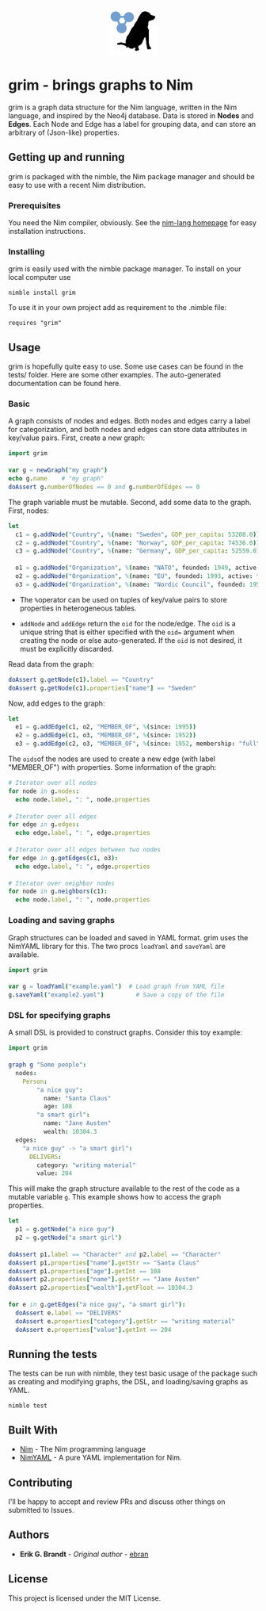 <p align="center">
<img src="static/grim-icon.svg" alt="grim" width=100>
</p>

# grim - brings graphs to Nim

grim is a graph data structure for the Nim language, written in the Nim language, and inspired by the Neo4j database. Data is stored in **Nodes** and **Edges**. Each Node and Edge has a label for grouping data, and can store an arbitrary of (Json-like) properties. 

## Getting up and running

grim is packaged with the nimble, the Nim package manager and should be easy to use with a recent Nim distribution.

### Prerequisites

You need the Nim compiler, obviously. See the [nim-lang homepage](https://nim-lang.org) for easy installation instructions.

### Installing

grim is easily used with the nimble package manager. To install on your local computer use

```
nimble install grim
```

To use it in your own project add as requirement to the .nimble file:

```
requires "grim"
```

## Usage

grim is hopefully quite easy to use. Some use cases can be found in the tests/ folder. Here are some other examples. The auto-generated documentation can be found here.

### Basic

A graph consists of nodes and edges. Both nodes and edges carry a label for categorization, and both nodes and edges can store data attributes in key/value pairs. First, create a new graph:

```nim
import grim

var g = newGraph("my graph")
echo g.name    # "my graph"
doAssert g.numberOfNodes == 0 and g.numberOfEdges == 0
```

The graph variable must be mutable. Second, add some data to the graph. First, nodes:

```nim
let 
  c1 = g.addNode("Country", %(name: "Sweden", GDP_per_capita: 53208.0))
  c2 = g.addNode("Country", %(name: "Norway", GDP_per_capita: 74536.0))
  c3 = g.addNode("Country", %(name: "Germany", GDP_per_capita: 52559.0))

  o1 = g.addNode("Organization", %(name: "NATO", founded: 1949, active: true))
  o2 = g.addNode("Organization", %(name: "EU", founded: 1993, active: true))
  o3 = g.addNode("Organization", %(name: "Nordic Council", founded: 1952))
```

- The `%`operator can be used on tuples of key/value pairs to store properties in heterogeneous tables.

- `addNode` and `addEdge` return the `oid` for the node/edge. The `oid` is a unique string that is either specified with the `oid=` argument when creating the node or else auto-generated. If the `oid` is not desired, it must be explicitly discarded.

Read data from the graph:

```nim
doAssert g.getNode(c1).label == "Country"
doAssert g.getNode(c1).properties["name"] == "Sweden"
```

  Now, add edges to the graph:

```nim
let
  e1 = g.addEdge(c1, o2, "MEMBER_OF", %(since: 1995))
  e2 = g.addEdge(c1, o3, "MEMBER_OF", %(since: 1952))
  e3 = g.addEdge(c2, o3, "MEMBER_OF", %(since: 1952, membership: "full"))
```

The `oids`of the nodes are used to create a new edge (with label "MEMBER_OF")  with properties. Some information of the graph:

```nim
# Iterator over all nodes
for node in g.nodes:
  echo node.label, ": ", node.properties

# Iterator over all edges
for edge in g.edges:
  echo edge.label, ": ", edge.properties

# Iterator over all edges between two nodes
for edge in g.getEdges(c1, o3):
  echo edge.label, ": ", edge.properties
  
# Iterator over neighbor nodes
for node in g.neighbors(c1):
  echo node.label, ": ", node.properties
```



### Loading and saving graphs

Graph structures can be loaded and saved in YAML format. grim uses the NimYAML library for this. The two procs `loadYaml` and `saveYaml` are available.

```nim
import grim

var g = loadYaml("example.yaml")  # Load graph from YAML file
g.saveYaml("example2.yaml")         # Save a copy of the file
```



### DSL for specifying graphs

A small DSL is provided to construct graphs. Consider this toy example:

```nim
import grim

graph g "Some people":
  nodes:
  	Person:
  		"a nice guy":
  		  name: "Santa Claus"
  		  age: 108
  		"a smart girl":
  		  name: "Jane Austen"
  		  wealth: 10304.3
  edges:
    "a nice guy" -> "a smart girl":
      DELIVERS:
        category: "writing material"
        value: 204
```
This will make the graph structure available to the rest of the code as a mutable variable `g`. This example shows how to access the graph properties.

```nim
let
  p1 = g.getNode("a nice guy")
  p2 = g.getNode("a smart girl")

doAssert p1.label == "Character" and p2.label == "Character"
doAssert p1.properties["name"].getStr == "Santa Claus"
doAssert p1.properties["age"].getInt == 108
doAssert p2.properties["name"].getStr == "Jane Austen"
doAssert p2.properties["wealth"].getFloat == 10304.3

for e in g.getEdges("a nice guy", "a smart girl"):
  doAssert e.label == "DELIVERS"
  doAssert e.properties["category"].getStr == "writing material"
  doAssert e.properties["value"].getInt == 204
```



## Running the tests

The tests can be run with nimble, they test basic usage of the package such as creating and modifying graphs, the DSL, and loading/saving graphs as YAML.

```
nimble test
```

## Built With

* [Nim](https://nim-lang.org/) - The Nim programming language
* [NimYAML](https://nimyaml.org/) - A pure YAML implementation for Nim.

## Contributing

I'll be happy to accept and review PRs and discuss other things on submitted to Issues.

## Authors

* **Erik G. Brandt** - *Original author* - [ebran](https://github.com/ebran)

## License

This project is licensed under the MIT License.
